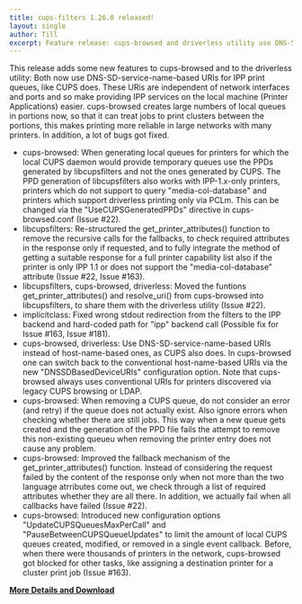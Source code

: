 ```yaml
---
title: cups-filters 1.26.0 released!
layout: single
author: Till
excerpt: Feature release: cups-browsed and driverless utility use DNS-SD-service-name-based URIs for IPP print queues now, like CUPS does. cups-browsed handles print jobs to clusters now while it is still creating local print queues. A lot of bug fixes on cups-browsed and the driverless utility
---
```

This release adds some new features to cups-browsed and to the driverless utility: Both now use DNS-SD-service-name-based URIs for IPP print queues, like CUPS does. These URis are independent of network interfaces and ports and so make providing IPP services on the local machine (Printer Applications) easier. cups-browsed creates large numbers of local queues in portions now, so that it can treat jobs to print clusters between the portions, this makes printing more reliable in large networks with many printers. In addition, a lot of bugs got fixed.
- cups-browsed: When generating local queues for printers for which the local CUPS daemon would provide temporary queues use the PPDs generated by libcupsfilters and not the ones generated by CUPS. The PPD generation of libcupsfilters also works with IPP-1.x-only printers, printers which do not support to query "media-col-database" and printers which support driverless printing only via PCLm. This can be changed via the "UseCUPSGeneratedPPDs" directive in cups-browsed.conf (Issue #22).
- libcupsfilters: Re-structured the get_printer_attributes() function to remove the recursive calls for the fallbacks, to check required attributes in the response only if requested, and to fully integrate the method of getting a suitable response for a full printer capability list also if the printer is only IPP 1.1 or does not support the "media-col-database" attribute (Issue #22, Issue #163).
- libcupsfilters, cups-browsed, driverless: Moved the funtions get_printer_attributes() and resolve_uri() from cups-browsed into libcupsfilters, to share them with the driverless utility (Issue #22).
- implicitclass: Fixed wrong stdout redirection from the filters to the IPP backend and hard-coded path for "ipp" backend call (Possible fix for Issue #163, Issue #181).
- cups-browsed, driverless: Use DNS-SD-service-name-based URIs instead of host-name-based ones, as CUPS also does. In cups-browsed one can switch back to the conventional host-name-based URIs via the new "DNSSDBasedDeviceURIs" configuration option. Note that cups-browsed always uses conventional URIs for printers discovered via legacy CUPS browsing or LDAP.
- cups-browsed: When removing a CUPS queue, do not consider an error (and retry) if the queue does not actually exist. Also ignore errors when checking whether there are still jobs. This way when a new queue gets created and the generation of the PPD file fails the attempt to remove this non-existing queueu when removing the printer entry does not cause any problem.
- cups-browsed: Improved the fallback mechanism of the get_printer_attributes() function. Instead of considering the request failed by the content of the response only when not more than the two language atrributes come out, we check through a list of required attributes whether they are all there. In addition, we actually fail when all callbacks have failed (Issue #22).
- cups-browsed: Introduced new configuration options "UpdateCUPSQueuesMaxPerCall" and "PauseBetweenCUPSQueueUpdates" to limit the amount of local CUPS queues created, modified, or removed in a single event callback. Before, when there were thousands of printers in the network, cups-browsed got blocked for other tasks, like assigning a destination printer for a cluster print job (Issue #163).

[**More Details and Download**](https://github.com/OpenPrinting/cups-filters/releases/tag/release-1-26-0)

